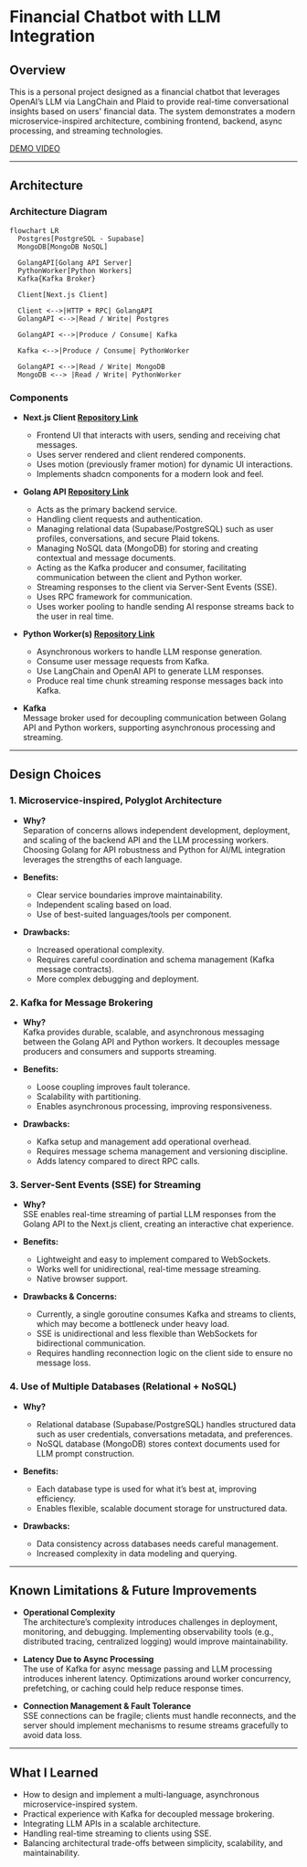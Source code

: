 # Financial Chatbot with LLM Integration

## Overview

This is a personal project designed as a financial chatbot that leverages OpenAI’s LLM via LangChain and Plaid to provide real-time conversational insights based on users' financial data. The system demonstrates a modern microservice-inspired architecture, combining frontend, backend, async processing, and streaming technologies.

[DEMO VIDEO](https://youtu.be/8TAVY58alXA)

---

## Architecture

### Architecture Diagram
```mermaid
flowchart LR
  Postgres[PostgreSQL - Supabase]
  MongoDB[MongoDB NoSQL]

  GolangAPI[Golang API Server]
  PythonWorker[Python Workers]
  Kafka{Kafka Broker}

  Client[Next.js Client]

  Client <-->|HTTP + RPC| GolangAPI
  GolangAPI <-->|Read / Write| Postgres

  GolangAPI <-->|Produce / Consume| Kafka

  Kafka <-->|Produce / Consume| PythonWorker

  GolangAPI <-->|Read / Write| MongoDB
  MongoDB <--> |Read / Write| PythonWorker
```

### Components

- **Next.js Client [Repository Link](https://github.com/kyshu11027/financial-chatbot-client)**  
  - Frontend UI that interacts with users, sending and receiving chat messages.
  - Uses server rendered and client rendered components.
  - Uses motion (previously framer motion) for dynamic UI interactions.
  - Implements shadcn components for a modern look and feel.

- **Golang API [Repository Link](https://github.com/kyshu11027/financial-chatbot-api)**  
  - Acts as the primary backend service.
  - Handling client requests and authentication.
  - Managing relational data (Supabase/PostgreSQL) such as user profiles, conversations, and secure Plaid tokens.
  - Managing NoSQL data (MongoDB) for storing and creating contextual and message documents.
  - Acting as the Kafka producer and consumer, facilitating communication between the client and Python worker.
  - Streaming responses to the client via Server-Sent Events (SSE).
  - Uses RPC framework for communication.
  - Uses worker pooling to handle sending AI response streams back to the user in real time.

- **Python Worker(s) [Repository Link](https://github.com/kyshu11027/financial-chatbot-llm)**  
  - Asynchronous workers to handle LLM response generation.
  - Consume user message requests from Kafka.
  - Use LangChain and OpenAI API to generate LLM responses.
  - Produce real time chunk streaming response messages back into Kafka.

- **Kafka**  
  Message broker used for decoupling communication between Golang API and Python workers, supporting asynchronous processing and streaming.

---

## Design Choices

### 1. **Microservice-inspired, Polyglot Architecture**

- **Why?**  
  Separation of concerns allows independent development, deployment, and scaling of the backend API and the LLM processing workers. Choosing Golang for API robustness and Python for AI/ML integration leverages the strengths of each language.

- **Benefits:**  
  - Clear service boundaries improve maintainability.
  - Independent scaling based on load.
  - Use of best-suited languages/tools per component.

- **Drawbacks:**  
  - Increased operational complexity.
  - Requires careful coordination and schema management (Kafka message contracts).
  - More complex debugging and deployment.

### 2. **Kafka for Message Brokering**

- **Why?**  
  Kafka provides durable, scalable, and asynchronous messaging between the Golang API and Python workers. It decouples message producers and consumers and supports streaming.

- **Benefits:**  
  - Loose coupling improves fault tolerance.
  - Scalability with partitioning.
  - Enables asynchronous processing, improving responsiveness.

- **Drawbacks:**  
  - Kafka setup and management add operational overhead.
  - Requires message schema management and versioning discipline.
  - Adds latency compared to direct RPC calls.

### 3. **Server-Sent Events (SSE) for Streaming**

- **Why?**  
  SSE enables real-time streaming of partial LLM responses from the Golang API to the Next.js client, creating an interactive chat experience.

- **Benefits:**  
  - Lightweight and easy to implement compared to WebSockets.
  - Works well for unidirectional, real-time message streaming.
  - Native browser support.

- **Drawbacks & Concerns:**  
  - Currently, a single goroutine consumes Kafka and streams to clients, which may become a bottleneck under heavy load.
  - SSE is unidirectional and less flexible than WebSockets for bidirectional communication.
  - Requires handling reconnection logic on the client side to ensure no message loss.

### 4. **Use of Multiple Databases (Relational + NoSQL)**

- **Why?**  
  - Relational database (Supabase/PostgreSQL) handles structured data such as user credentials, conversations metadata, and preferences.
  - NoSQL database (MongoDB) stores context documents used for LLM prompt construction.

- **Benefits:**  
  - Each database type is used for what it’s best at, improving efficiency.
  - Enables flexible, scalable document storage for unstructured data.

- **Drawbacks:**  
  - Data consistency across databases needs careful management.
  - Increased complexity in data modeling and querying.

---

## Known Limitations & Future Improvements

- **Operational Complexity**  
  The architecture’s complexity introduces challenges in deployment, monitoring, and debugging. Implementing observability tools (e.g., distributed tracing, centralized logging) would improve maintainability.

- **Latency Due to Async Processing**  
  The use of Kafka for async message passing and LLM processing introduces inherent latency. Optimizations around worker concurrency, prefetching, or caching could help reduce response times.

- **Connection Management & Fault Tolerance**  
  SSE connections can be fragile; clients must handle reconnects, and the server should implement mechanisms to resume streams gracefully to avoid data loss.

---

## What I Learned

- How to design and implement a multi-language, asynchronous microservice-inspired system.
- Practical experience with Kafka for decoupled message brokering.
- Integrating LLM APIs in a scalable architecture.
- Handling real-time streaming to clients using SSE.
- Balancing architectural trade-offs between simplicity, scalability, and maintainability.
